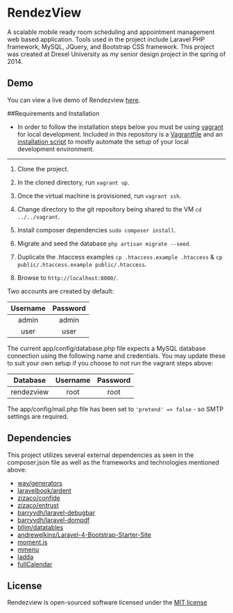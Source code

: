 # RendezView

A scalable mobile ready room scheduling and appointment management web based application. Tools used in the project include Laravel PHP framework, MySQL, JQuery, and Bootstrap CSS framework.  This project was created at Drexel University as my senior design project in the spring of 2014.

## Demo

You can view a live demo of Rendezview [here](http://rendezview.ehumps.me).

##Requirements and Installation

* In order to follow the installation steps below you must be using [vagrant](https://www.vagrantup.com/) for local development.  Included in this repository is a [Vagrantfile](https://github.com/ehumps/rendezview/blob/master/Vagrantfile) and an [installation script](https://github.com/ehumps/rendezview/blob/master/install.sh) to mostly automate the setup of your local development environment.

---

1. Clone the project.

2. In the cloned directory, run `vagrant up`.

3. Once the virtual machine is provisioned, run `vagrant ssh`.

4. Change directory to the git repository being shared to the VM `cd ../../vagrant`.

5. Install composer dependencies `sudo composer install`.

6. Migrate and seed the database `php artisan migrate --seed`.

7. Duplicate the .htaccess examples `cp .htaccess.example .htaccess` & `cp public/.htaccess.example public/.htaccess`.

8. Browse to `http://localhost:8080/`.

Two accounts are created by default:

| Username      | Password      |
| :-----------: |:-------------:|
| admin         | admin         |
| user          | user          |

The current app/config/database.php file expects a MySQL database connection using the following name and credentials.  You may update these to suit your own setup if you choose to not run the vagrant steps above:

| Database      | Username      | Password      |
|:-------------:|:-------------:|:-------------:|
| rendezview    | root          | root          |


The app/config/mail.php file has been set to `'pretend' => false` - so SMTP settings are required.

## Dependencies

This project utilizes several external dependencies as seen in the composer.json file as well as the frameworks and technologies mentioned above:

* [way/generators](https://github.com/JeffreyWay/Laravel-4-Generators/)
* [laravelbook/ardent](https://github.com/laravelbook/ardent/)
* [zizaco/confide](https://github.com/zizaco/confide/)
* [zizaco/entrust](https://github.com/zizaco/entrust/)
* [barryvdh/laravel-debugbar](https://github.com/barryvdh/laravel-debugbar/)
* [barryvdh/laravel-dompdf](https://github.com/barryvdh/laravel-dompdf/)
* [bllim/datatables](https://github.com/bllim/laravel4-datatables-package/)
* [andrewelkins/Laravel-4-Bootstrap-Starter-Site](https://github.com/andrewelkins/Laravel-4-Bootstrap-Starter-Site)
* [moment.js](http://momentjs.com/)
* [mmenu](http://mmenu.frebsite.nl/)
* [ladda](http://lab.hakim.se/ladda/)
* [fullCalendar](http://fullcalendar.io/docs1/)

## License

Rendezview is open-sourced software licensed under the [MIT license](http://opensource.org/licenses/MIT)
